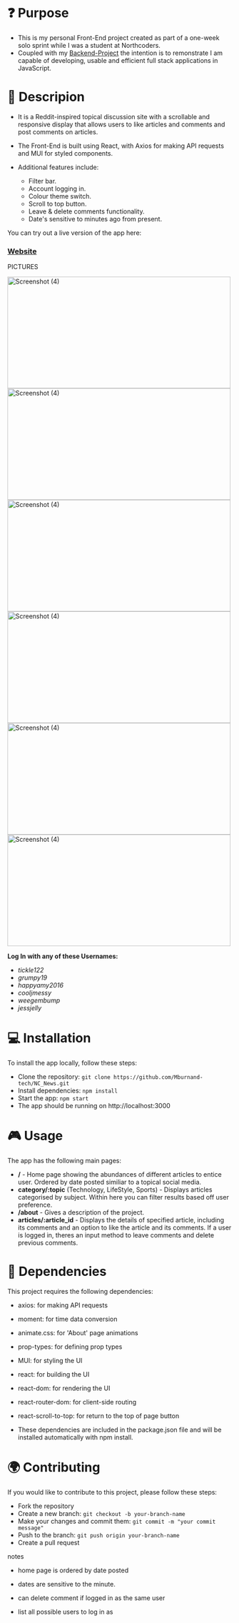 # :question: Purpose

- This is my personal Front-End project created as part of a one-week solo sprint while I was a student at Northcoders. 
- Coupled with my [Backend-Project](https://github.com/Mburnand-tech/News_Server) the intention is to remonstrate I am capable of developing, usable and efficient full stack applications in JavaScript. 

# :microphone: Descripion
  
- It is a Reddit-inspired topical discussion site with a scrollable and responsive display that allows users to like articles and comments and post comments on articles. 
- The Front-End is built using React, with Axios for making API requests and MUI for styled components. 
  
- Additional features include:
  - Filter bar.
  - Account logging in.
  - Colour theme switch.
  - Scroll to top button.
  - Leave & delete comments functionality.
  - Date's sensitive to minutes ago from present. 

You can try out a live version of the app here:
### [Website](https://burnet-news.netlify.app/)

PICTURES

<img width="500" height="250" alt="Screenshot (4)" src="https://github.com/Mburnand-tech/NC_News/assets/82216191/b6f9edfc-4025-43d7-9a2c-a86c18910976">

<img width="500" height="250" alt="Screenshot (4)" src="https://github.com/Mburnand-tech/NC_News/assets/82216191/01e00fbf-6331-4620-b84e-52986dd435bd">

<img width="500" height="250" alt="Screenshot (4)" src="https://github.com/Mburnand-tech/NC_News/assets/82216191/2fe60887-6e16-4067-a78d-01d7c3842e2a">

<img width="500" height="250" alt="Screenshot (4)" src="https://github.com/Mburnand-tech/NC_News/assets/82216191/85700fdc-3122-44ff-ba73-7c3032f7e967">

<img width="500" height="250" alt="Screenshot (4)" src="https://github.com/Mburnand-tech/NC_News/assets/82216191/55759a61-4213-4bb7-b142-7264ea32e4f7">

<img width="500" height="250" alt="Screenshot (4)" src="https://github.com/Mburnand-tech/NC_News/assets/82216191/c6eae56d-04be-4688-b1d5-a10f50493250">



**Log In with any of these Usernames:**
  - *tickle122*
  - *grumpy19*
  - *happyamy2016*
  - *cooljmessy*
  - *weegembump*
  - *jessjelly*

# :computer: Installation
  
To install the app locally, follow these steps:

- Clone the repository: `git clone https://github.com/Mburnand-tech/NC_News.git`
- Install dependencies: `npm install`
- Start the app: `npm start`
- The app should be running on http://localhost:3000

# :video_game: Usage
  
The app has the following main pages:

- **/**  - Home page showing the abundances of different articles to entice user. Ordered by date posted similiar to a topical social media. 
- **category/:topic** (Technology, LifeStyle, Sports) - Displays articles categorised by subject. Within here you can filter results based off user preference. 
- **/about** - Gives a description of the project.
- **articles/:article_id** - Displays the details of specified article, including its comments and an option to like the article and its comments. If a user is logged in, theres an input method to leave comments and delete previous comments. 
  
# :electric_plug: Dependencies
  
This project requires the following dependencies:

- axios: for making API requests
- moment: for time data conversion
- animate.css: for 'About' page animations
- prop-types: for defining prop types
- MUI: for styling the UI
- react: for building the UI
- react-dom: for rendering the UI
- react-router-dom: for client-side routing
- react-scroll-to-top: for return to the top of page button

- These dependencies are included in the package.json file and will be installed automatically with npm install.

# :earth_africa: Contributing
  
If you would like to contribute to this project, please follow these steps:

- Fork the repository
- Create a new branch: `git checkout -b your-branch-name`
- Make your changes and commit them: `git commit -m "your commit message"`
- Push to the branch: `git push origin your-branch-name`
- Create a pull request

notes

- home page is ordered by date posted

- dates are sensitive to the minute. 

- can delete comment if logged in as the same user

- list all possible users to log in as 




